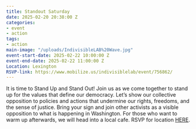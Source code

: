 ```yaml
---
title: Standout Saturday
date: 2025-02-20 20:38:00 Z
categories:
- event
- action
tags:
- action
main-image: "/uploads/IndivisibleLAB%20Wave.jpg"
event-start-date: 2025-02-22 10:00:00 Z
event-end-date: 2025-02-22 11:00:00 Z
Location: Lexington
RSVP-link: https://www.mobilize.us/indivisiblelab/event/756862/
---
```


It is time to Stand Up and Stand Out! Join us as we come together to stand up for the values that define our democracy. Let’s show our collective opposition to policies and actions that undermine our rights, freedoms, and the sense of justice. Bring your sign and join other activists as a visible opposition to  what is happening in Washington. For those who want to warm up afterwards, we will head into a local cafe. RSVP for location [HERE](https://www.mobilize.us/indivisiblelab/event/756862/).